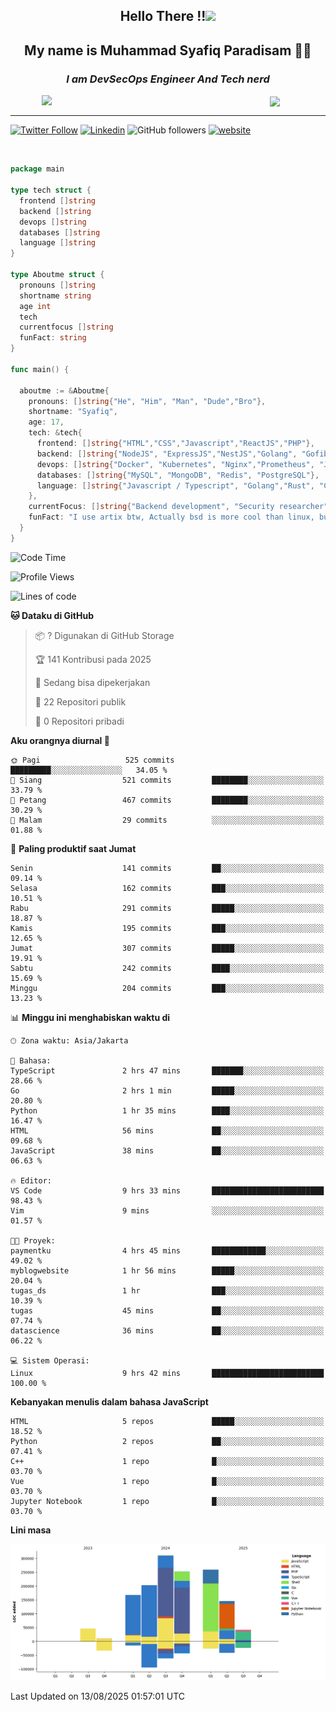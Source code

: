 <h2 align="center">

Hello There !!<img src="https://media.giphy.com/media/12oufCB0MyZ1Go/giphy.gif" width="50"></h2>

<h2 align="center">My name is Muhammad Syafiq Paradisam 👋👋</h2>

<h3 align="center"><em>I am DevSecOps Engineer And Tech nerd
</em></h3>

<img align="left" style="margin-left: 50px" src="https://static.zerochan.net/Alina.Clover.1024.4345060.webp" width="315"/>

<img align="center" style="margin-left: 50px" src="https://i.pinimg.com/736x/69/82/aa/6982aafd816ea48f48d0639c7797915c.jpg" width=250/>

<hr/>

[![Twitter Follow](https://img.shields.io/twitter/follow/misteranmol?label=Follow)](https://x.com/FikkzOutfit)
[![Linkedin](https://img.shields.io/badge/-syafiq-blue?style=square&logo=Linkedin&logoColor=white&link=https://www.linkedin.com/in/syafiq-paradisam/)](https://id.linkedin.com/in/syafiq-paradisam-b72749258)
![GitHub followers](https://img.shields.io/github/followers/syafiqparadisam?label=Follower&style=social)
[![website](https://img.shields.io/badge/Website-46a2f1.svg?&style=flat-square&logo=Google-Chrome&logoColor=white&link=https://anmolsingh.me/)](https://syafiq-paradisam.my.id)

<br/>

```go
package main

type tech struct {
  frontend []string
  backend []string
  devops []string
  databases []string
  language []string
}

type Aboutme struct {
  pronouns []string
  shortname string
  age int
  tech
  currentfocus []string
  funFact: string
}

func main() {

  aboutme := &Aboutme{
    pronouns: []string{"He", "Him", "Man", "Dude","Bro"},
    shortname: "Syafiq",
    age: 17,
    tech: &tech{
      frontend: []string{"HTML","CSS","Javascript","ReactJS","PHP"},
      backend: []string{"NodeJS", "ExpressJS","NestJS","Golang", "Gofiber", "Actixweb", "PHP", "Laravel", "Flask"},
      devops: []string{"Docker", "Kubernetes", "Nginx","Prometheus", "Jaeger", "Grafana", "Linux", "CI / CD"},
      databases: []string{"MySQL", "MongoDB", "Redis", "PostgreSQL"},
      language: []string{"Javascript / Typescript", "Golang","Rust", "C", "PHP","C++"}
    },
    currentFocus: []string{"Backend development", "Security researcher", "Blue team security","DevSecOps engineer"},
    funFact: "I use artix btw, Actually bsd is more cool than linux, but i can't use it because software issue, I am weaboo but not too much"
  }
}

```

<!--START_SECTION:waka-->
![Code Time](http://img.shields.io/badge/Code%20Time-404%20hrs%2052%20mins-blue)

![Profile Views](http://img.shields.io/badge/Profil%20dilihat-0-blue)

![Lines of code](https://img.shields.io/badge/Sejak%20Hello%20World%20aku%20telah%20menulis-1.4%20million%20baris%20kode-blue)

**🐱 Dataku di GitHub** 

> 📦 ? Digunakan di GitHub Storage 
 > 
> 🏆 141 Kontribusi pada 2025
 > 
> 💼 Sedang bisa dipekerjakan
 > 
> 📜 22 Repositori publik 
 > 
> 🔑 0 Repositori pribadi 
 > 
**Aku orangnya diurnal 🐤** 

```text
🌞 Pagi                   525 commits         █████████░░░░░░░░░░░░░░░░   34.05 % 
🌆 Siang                  521 commits         ████████░░░░░░░░░░░░░░░░░   33.79 % 
🌃 Petang                 467 commits         ████████░░░░░░░░░░░░░░░░░   30.29 % 
🌙 Malam                  29 commits          ░░░░░░░░░░░░░░░░░░░░░░░░░   01.88 % 
```
📅 **Paling produktif saat Jumat** 

```text
Senin                    141 commits         ██░░░░░░░░░░░░░░░░░░░░░░░   09.14 % 
Selasa                   162 commits         ███░░░░░░░░░░░░░░░░░░░░░░   10.51 % 
Rabu                     291 commits         █████░░░░░░░░░░░░░░░░░░░░   18.87 % 
Kamis                    195 commits         ███░░░░░░░░░░░░░░░░░░░░░░   12.65 % 
Jumat                    307 commits         █████░░░░░░░░░░░░░░░░░░░░   19.91 % 
Sabtu                    242 commits         ████░░░░░░░░░░░░░░░░░░░░░   15.69 % 
Minggu                   204 commits         ███░░░░░░░░░░░░░░░░░░░░░░   13.23 % 
```


📊 **Minggu ini menghabiskan waktu di** 

```text
🕑︎ Zona waktu: Asia/Jakarta

💬 Bahasa: 
TypeScript               2 hrs 47 mins       ███████░░░░░░░░░░░░░░░░░░   28.66 % 
Go                       2 hrs 1 min         █████░░░░░░░░░░░░░░░░░░░░   20.80 % 
Python                   1 hr 35 mins        ████░░░░░░░░░░░░░░░░░░░░░   16.47 % 
HTML                     56 mins             ██░░░░░░░░░░░░░░░░░░░░░░░   09.68 % 
JavaScript               38 mins             ██░░░░░░░░░░░░░░░░░░░░░░░   06.63 % 

🔥 Editor: 
VS Code                  9 hrs 33 mins       █████████████████████████   98.43 % 
Vim                      9 mins              ░░░░░░░░░░░░░░░░░░░░░░░░░   01.57 % 

🐱‍💻 Proyek: 
paymentku                4 hrs 45 mins       ████████████░░░░░░░░░░░░░   49.02 % 
myblogwebsite            1 hr 56 mins        █████░░░░░░░░░░░░░░░░░░░░   20.04 % 
tugas_ds                 1 hr                ███░░░░░░░░░░░░░░░░░░░░░░   10.39 % 
tugas                    45 mins             ██░░░░░░░░░░░░░░░░░░░░░░░   07.74 % 
datascience              36 mins             ██░░░░░░░░░░░░░░░░░░░░░░░   06.22 % 

💻 Sistem Operasi: 
Linux                    9 hrs 42 mins       █████████████████████████   100.00 % 
```

**Kebanyakan menulis dalam bahasa JavaScript** 

```text
HTML                     5 repos             █████░░░░░░░░░░░░░░░░░░░░   18.52 % 
Python                   2 repos             ██░░░░░░░░░░░░░░░░░░░░░░░   07.41 % 
C++                      1 repo              █░░░░░░░░░░░░░░░░░░░░░░░░   03.70 % 
Vue                      1 repo              █░░░░░░░░░░░░░░░░░░░░░░░░   03.70 % 
Jupyter Notebook         1 repo              █░░░░░░░░░░░░░░░░░░░░░░░░   03.70 % 
```



**Lini masa**

![Lines of Code chart](https://raw.githubusercontent.com/syafiqparadisam/syafiqparadisam/master/assets/bar_graph.png)


 Last Updated on 13/08/2025 01:57:01 UTC
<!--END_SECTION:waka-->
